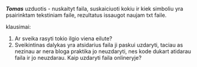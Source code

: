 
___Tomas___
uzduotis - nuskaityt faila, suskaiciuoti kokiu ir kiek simboliu yra
psairinktam tekstiniam faile, rezultatus issaugot naujam txt faile.

klausimai:
1) Ar sveika rasyti tokio ilgio viena eilute?
2) Sveikintinas dalykas yra atsidarius faila ji paskui uzdaryti, taciau as nezinau ar nera bloga praktika
   jo neuzdaryti, nes kode dukart atidarau faila ir jo neuzdarau. Kaip uzdaryti faila onlineryje?








